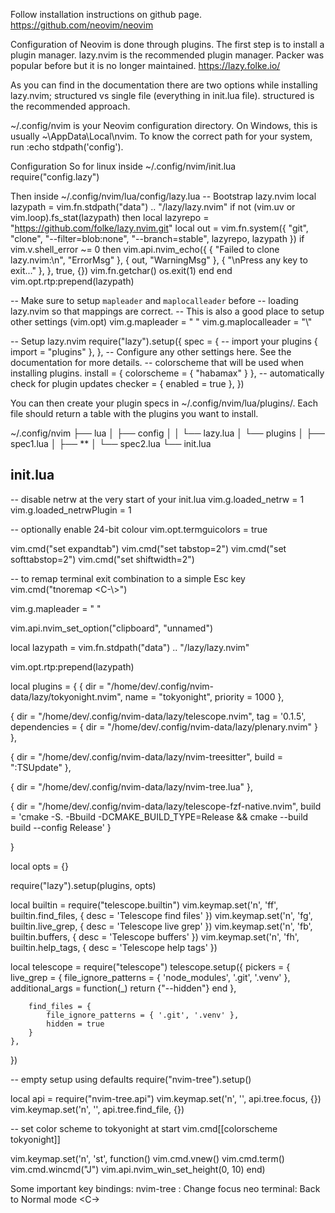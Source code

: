 Follow installation instructions on github page.
https://github.com/neovim/neovim

Configuration of Neovim is done through plugins. The first step is to install a plugin manager. lazy.nvim is the recommended plugin manager. Packer was popular before but it is no longer maintained. 
https://lazy.folke.io/

As you can find in the documentation there are two options while installing lazy.nvim; structured vs single file (everything in init.lua file). structured is the recommended approach.

~/.config/nvim is your Neovim configuration directory. On Windows, this is usually ~\AppData\Local\nvim. To know the correct path for your system, run :echo stdpath('config').

Configuration
So for linux inside ~/.config/nvim/init.lua
  require("config.lazy")

Then inside ~/.config/nvim/lua/config/lazy.lua
  -- Bootstrap lazy.nvim
local lazypath = vim.fn.stdpath("data") .. "/lazy/lazy.nvim"
if not (vim.uv or vim.loop).fs_stat(lazypath) then
  local lazyrepo = "https://github.com/folke/lazy.nvim.git"
  local out = vim.fn.system({ "git", "clone", "--filter=blob:none", "--branch=stable", lazyrepo, lazypath })
  if vim.v.shell_error ~= 0 then
    vim.api.nvim_echo({
      { "Failed to clone lazy.nvim:\n", "ErrorMsg" },
      { out, "WarningMsg" },
      { "\nPress any key to exit..." },
    }, true, {})
    vim.fn.getchar()
    os.exit(1)
  end
end
vim.opt.rtp:prepend(lazypath)

-- Make sure to setup `mapleader` and `maplocalleader` before
-- loading lazy.nvim so that mappings are correct.
-- This is also a good place to setup other settings (vim.opt)
vim.g.mapleader = " "
vim.g.maplocalleader = "\\"

-- Setup lazy.nvim
require("lazy").setup({
  spec = {
    -- import your plugins
    { import = "plugins" },
  },
  -- Configure any other settings here. See the documentation for more details.
  -- colorscheme that will be used when installing plugins.
  install = { colorscheme = { "habamax" } },
  -- automatically check for plugin updates
  checker = { enabled = true },
})



You can then create your plugin specs in ~/.config/nvim/lua/plugins/. Each file should return a table with the plugins you want to install.


~/.config/nvim
├── lua
│   ├── config
│   │   └── lazy.lua
│   └── plugins
│       ├── spec1.lua
│       ├── **
│       └── spec2.lua
└── init.lua

init.lua
-------------
-- disable netrw at the very start of your init.lua
vim.g.loaded_netrw = 1
vim.g.loaded_netrwPlugin = 1

-- optionally enable 24-bit colour
vim.opt.termguicolors = true

vim.cmd("set expandtab")
vim.cmd("set tabstop=2")
vim.cmd("set softtabstop=2")
vim.cmd("set shiftwidth=2")

-- to remap terminal exit combination to a simple Esc key 
vim.cmd("tnoremap <Esc> <C-\\><C-n>")

vim.g.mapleader = " "

vim.api.nvim_set_option("clipboard", "unnamed")

local lazypath = vim.fn.stdpath("data") .. "/lazy/lazy.nvim"

vim.opt.rtp:prepend(lazypath)

local plugins = {
  { dir = "/home/dev/.config/nvim-data/lazy/tokyonight.nvim", name = "tokyonight", priority = 1000 },

  {
    dir = "/home/dev/.config/nvim-data/lazy/telescope.nvim", tag = '0.1.5', dependencies = { dir = "/home/dev/.config/nvim-data/lazy/plenary.nvim" }
  },

  { dir = "/home/dev/.config/nvim-data/lazy/nvim-treesitter", build = ":TSUpdate" },

  { dir = "/home/dev/.config/nvim-data/lazy/nvim-tree.lua" },

  { dir = "/home/dev/.config/nvim-data/lazy/telescope-fzf-native.nvim", build = 'cmake -S. -Bbuild -DCMAKE_BUILD_TYPE=Release && cmake --build build --config Release' }

}

local opts = {}

require("lazy").setup(plugins, opts)

local builtin = require("telescope.builtin")
vim.keymap.set('n', '<leader>ff', builtin.find_files, { desc = 'Telescope find files' })
vim.keymap.set('n', '<leader>fg', builtin.live_grep, { desc = 'Telescope live grep' })
vim.keymap.set('n', '<leader>fb', builtin.buffers, { desc = 'Telescope buffers' })
vim.keymap.set('n', '<leader>fh', builtin.help_tags, { desc = 'Telescope help tags' })

local telescope = require("telescope")
telescope.setup({
	pickers = {
		live_grep = {
			file_ignore_patterns = { 'node_modules', '.git', '.venv' },
			additional_args = function(_)
				return {"--hidden"}
			end
		},
	
		find_files = {
			file_ignore_patterns = { '.git', '.venv' },
			hidden = true
		}
	},
})

-- empty setup using defaults
require("nvim-tree").setup()

local api = require("nvim-tree.api")
vim.keymap.set('n', '<C-g>', api.tree.focus, {})
vim.keymap.set('n', '<C-h>', api.tree.find_file, {})

-- set color scheme to tokyonight at start
vim.cmd[[colorscheme tokyonight]]

vim.keymap.set('n', '<space>st', function()
	vim.cmd.vnew()
	vim.cmd.term()
  vim.cmd.wincmd("J")
	vim.api.nvim_win_set_height(0, 10)
end)


Some important key bindings:
nvim-tree : Change focus <C-W-W>
neo terminal: Back to Normal mode <C-\><C-N>
